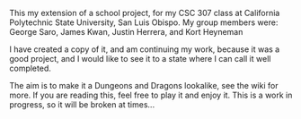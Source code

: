 This my extension of a school project, for my CSC 307 class at California Polytechnic State University, San Luis Obispo.
My group members were: George Saro, James Kwan, Justin Herrera, and Kort Heyneman

I have created a copy of it, and am continuing my work, because it was a good project, and I would like to see it to a state where I can call it well completed.

The aim is to make it a Dungeons and Dragons lookalike, see the wiki for more.
If you are reading this, feel free to play it and enjoy it. This is a work in progress, so it will be broken at times...
